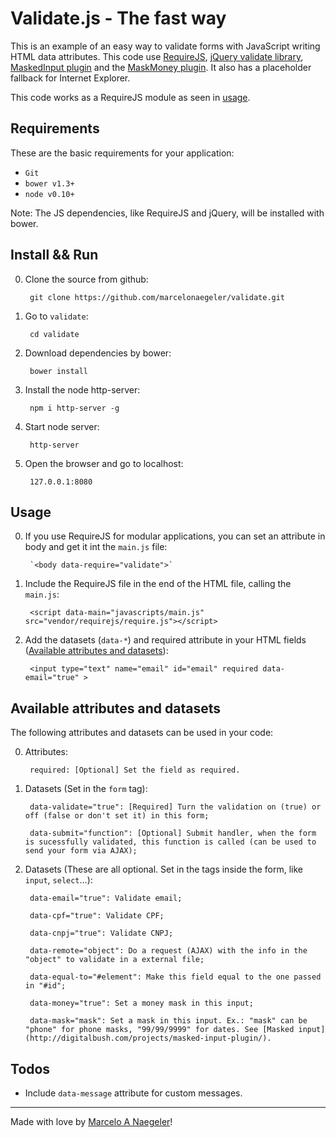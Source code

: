 # Validate.js - The fast way

This is an example of an easy way to validate forms with JavaScript writing HTML data attributes. This code use [RequireJS](http://requirejs.org), [jQuery validate library](http://jqueryvalidation.org/), [MaskedInput plugin](http://digitalbush.com/projects/masked-input-plugin/) and the [MaskMoney plugin](https://github.com/plentz/jquery-maskmoney). It also has a placeholder fallback for Internet Explorer.

This code works as a RequireJS module as seen in [usage](#usage).

## Requirements
These are the basic requirements for your application:
* ```Git```
* ```bower v1.3+```
* ```node v0.10+```

Note: The JS dependencies, like RequireJS and jQuery, will be installed with bower.

## Install && Run
0. Clone the source from github: 

        git clone https://github.com/marcelonaegeler/validate.git
        
0. Go to `validate`:

		cd validate
		
0. Download dependencies by bower:

		bower install
		
0. Install the node http-server:

		npm i http-server -g
		
0. Start node server:

		http-server

0. Open the browser and go to localhost:

		127.0.0.1:8080

## Usage
0. If you use RequireJS for modular applications, you can set an attribute in body and get it int the `main.js` file:
		
		`<body data-require="validate">`

0. Include the RequireJS file in the end of the HTML file, calling the `main.js`:
		
		<script data-main="javascripts/main.js" src="vendor/requirejs/require.js"></script>

0. Add the datasets (`data-*`) and required attribute in your HTML fields ([Available attributes and datasets](#available-attributes-and-datasets)):
		
		<input type="text" name="email" id="email" required data-email="true" >

## Available attributes and datasets
The following attributes and datasets can be used in your code:

0. Attributes:

		required: [Optional] Set the field as required.


0. Datasets (Set in the `form` tag):

		data-validate="true": [Required] Turn the validation on (true) or off (false or don't set it) in this form;

		data-submit="function": [Optional] Submit handler, when the form is sucessfully validated, this function is called (can be used to send your form via AJAX);


0. Datasets (These are all optional. Set in the tags inside the form, like `input`, `select`...):

		data-email="true": Validate email;

		data-cpf="true": Validate CPF;

		data-cnpj="true": Validate CNPJ;

		data-remote="object": Do a request (AJAX) with the info in the "object" to validate in a external file;

		data-equal-to="#element": Make this field equal to the one passed in "#id";

		data-money="true": Set a money mask in this input;

		data-mask="mask": Set a mask in this input. Ex.: "mask" can be "phone" for phone masks, "99/99/9999" for dates. See [Masked input](http://digitalbush.com/projects/masked-input-plugin/).


## Todos
* Include `data-message` attribute for custom messages.


***
		
Made with love by [Marcelo A Naegeler](https://twitter.com/marcelonaegeler)!